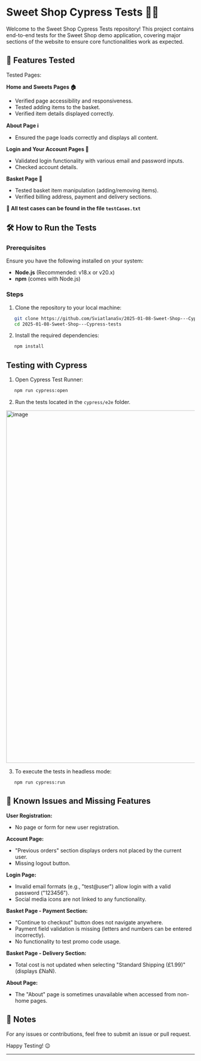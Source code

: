 # Sweet Shop Cypress Tests 🧁🍬

Welcome to the Sweet Shop Cypress Tests repository! This project contains end-to-end tests for the Sweet Shop demo application, covering major sections of the website to ensure core functionalities work as expected.


## 🚀 Features Tested

Tested Pages:

**Home and Sweets Pages 🏠**

- Verified page accessibility and responsiveness.
- Tested adding items to the basket.
- Verified item details displayed correctly.

**About Page ℹ️**

- Ensured the page loads correctly and displays all content.

**Login and Your Account Pages 🔐**

- Validated login functionality with various email and password inputs.
- Checked account details.

**Basket Page 🛒**

- Tested basket item manipulation (adding/removing items).
- Verified billing address, payment and delivery sections.

**📌 All test cases can be found in the file `testCases.txt`**


## 🛠️ How to Run the Tests

### Prerequisites  
Ensure you have the following installed on your system:

- **Node.js** (Recommended: v18.x or v20.x)
- **npm** (comes with Node.js)


### Steps  

1. Clone the repository to your local machine:
```bash
   git clone https://github.com/SviatlanaSv/2025-01-08-Sweet-Shop---Cypress-tests.git
   cd 2025-01-08-Sweet-Shop---Cypress-tests
   ```

2. Install the required dependencies:
```bash
   npm install
   ```
   

## Testing with Cypress 

1. Open Cypress Test Runner:
```bash
   npm run cypress:open
   ```

2. Run the tests located in the `cypress/e2e` folder.
<img width="941" alt="image" src="https://github.com/user-attachments/assets/f74f69d9-0d58-48b7-8f6c-62c5431b6a96" />


3. To execute the tests in headless mode:
```bash
   npm run cypress:run
```


## 🐞 Known Issues and Missing Features

**User Registration:**
- No page or form for new user registration.

**Account Page:**
- "Previous orders" section displays orders not placed by the current user.
- Missing logout button.

**Login Page:**
- Invalid email formats (e.g., "test@user") allow login with a valid password ("123456").
- Social media icons are not linked to any functionality.

**Basket Page - Payment Section:**
- "Continue to checkout" button does not navigate anywhere.
- Payment field validation is missing (letters and numbers can be entered incorrectly).
- No functionality to test promo code usage.

**Basket Page - Delivery Section:**
- Total cost is not updated when selecting "Standard Shipping (£1.99)" (displays £NaN).

**About Page:**
- The "About" page is sometimes unavailable when accessed from non-home pages.


## 📝 Notes
For any issues or contributions, feel free to submit an issue or pull request.


Happy Testing! 😉


---

